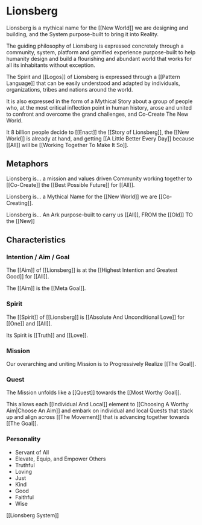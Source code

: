 # Lionsberg

Lionsberg is a mythical name for the [[New World]] we are designing and building, and the System purpose-built to bring it into Reality. 

The guiding philosophy of Lionsberg is expressed concretely through a community, system, platform and gamified experience purpose-built to help humanity design and build a flourishing and abundant world that works for all its inhabitants without exception. 

The Spirit and [[Logos]] of Lionsberg is expressed through a [[Pattern Language]] that can be easily understood and adapted by individuals, organizations, tribes and nations around the world. 

It is also expressed in the form of a Mythical Story about a group of people who, at the most critical inflection point in human history, arose and united to confront and overcome the grand challenges, and Co-Create The New World. 

It 8 billion people decide to [[Enact]] the [[Story of Lionsberg]], the [[New World]] is already at hand, and getting [[A Little Better Every Day]] because [[All]] will be [[Working Together To Make It So]]. 

## Metaphors

Lionsberg is... a mission and values driven Community working together to [[Co-Create]] the [[Best Possible Future]] for [[All]].    

Lionsberg is... a Mythical Name for the [[New World]] we are [[Co-Creating]].  

Lionsberg is... An Ark purpose-built to carry us [[All]], FROM the [[Old]] TO the [[New]]  

## Characteristics 

### Intention / Aim / Goal  

The [[Aim]] of [[Lionsberg]] is at the [[Highest Intention and Greatest Good]] for [[All]]. 

The [[Aim]] is the [[Meta Goal]]. 

### Spirit

The [[Spirit]] of [[Lionsberg]] is [[Absolute And Unconditional Love]] for [[One]] and [[All]].  

Its Spirit is [[Truth]] and [[Love]].  

### Mission
Our overarching and uniting Mission is to Progressively Realize [[The Goal]]. 

### Quest
The Mission unfolds like a [[Quest]] towards the [[Most Worthy Goal]].  

This allows each [[Individual And Local]] element to [[Choosing A Worthy Aim|Choose An Aim]] and embark on individual and local Quests that stack up and align across [[The Movement]] that is advancing together towards [[The Goal]]. 

### Personality 
- Servant of All 
- Elevate, Equip, and Empower Others 
- Truthful  
- Loving  
- Just  
- Kind  
- Good  
- Faithful  
- Wise  

[[Lionsberg System]] 
